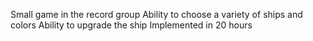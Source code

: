 Small game in the record group
Ability to choose a variety of ships and colors
Ability to upgrade the ship
Implemented in 20 hours
